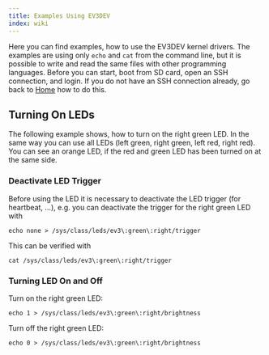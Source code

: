 ```yaml
---
title: Examples Using EV3DEV
index: wiki
---
```


Here you can find examples, how to use the EV3DEV kernel drivers. The examples are using only `echo` and `cat` from the command line, but it is possible to write and read the same files with other programming languages. Before you can start, boot from SD card, open an SSH connection, and login. If you do not have an SSH connection already, go back to [Home](Home) how to do this. 

## Turning On LEDs
The following example shows, how to turn on the right green LED. In the same way you can use all LEDs (left green, right green, left red, right red). You can see an orange LED, if the red and green LED has been turned on at the same side.

### Deactivate LED Trigger
Before using the LED it is necessary to deactivate the LED trigger (for heartbeat, ...), e.g. you can deactivate the trigger for the right green LED with
```
echo none > /sys/class/leds/ev3\:green\:right/trigger
```
This can be verified with
```
cat /sys/class/leds/ev3\:green\:right/trigger
```

### Turning LED On and Off
Turn on the right green LED:
```
echo 1 > /sys/class/leds/ev3\:green\:right/brightness
```
Turn off the right green LED:
```
echo 0 > /sys/class/leds/ev3\:green\:right/brightness
```
